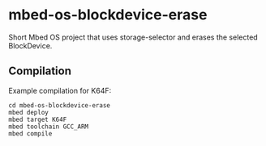 # mbed-os-blockdevice-erase

Short Mbed OS project that uses storage-selector and erases the selected BlockDevice.

## Compilation

Example compilation for K64F:

    cd mbed-os-blockdevice-erase
    mbed deploy
    mbed target K64F
    mbed toolchain GCC_ARM
    mbed compile
